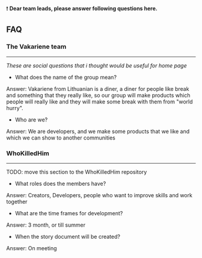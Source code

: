 ❗ **Dear team leads, please answer following questions here.**

## FAQ

### The Vakariene team

<hr />

*These are social questions that i thought would be useful for home page* 

- What does the name of the group mean?

Answer: Vakariene from Lithuanian is a diner, a diner for people like break and something that they really like, so our group will make products which people will really like and they will make some break with them from "world hurry".

- Who are we?

Answer: We are developers, and we make some products that we like and which we can show to another communities

### WhoKilledHim

<hr />

TODO: move this section to the WhoKilledHim repository

- What roles does the members have?

Answer: Creators, Developers, people who want to improve skills and work together

- What are the time frames for development?

Answer: 3 month, or till summer

- When the story document will be created?

Answer: On meeting
